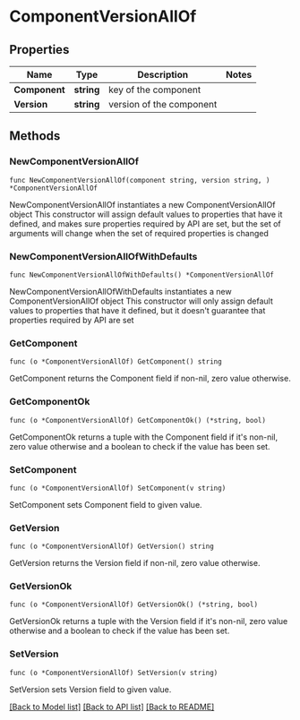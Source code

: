 # ComponentVersionAllOf

## Properties

Name | Type | Description | Notes
------------ | ------------- | ------------- | -------------
**Component** | **string** | key of the component | 
**Version** | **string** | version of the component | 

## Methods

### NewComponentVersionAllOf

`func NewComponentVersionAllOf(component string, version string, ) *ComponentVersionAllOf`

NewComponentVersionAllOf instantiates a new ComponentVersionAllOf object
This constructor will assign default values to properties that have it defined,
and makes sure properties required by API are set, but the set of arguments
will change when the set of required properties is changed

### NewComponentVersionAllOfWithDefaults

`func NewComponentVersionAllOfWithDefaults() *ComponentVersionAllOf`

NewComponentVersionAllOfWithDefaults instantiates a new ComponentVersionAllOf object
This constructor will only assign default values to properties that have it defined,
but it doesn't guarantee that properties required by API are set

### GetComponent

`func (o *ComponentVersionAllOf) GetComponent() string`

GetComponent returns the Component field if non-nil, zero value otherwise.

### GetComponentOk

`func (o *ComponentVersionAllOf) GetComponentOk() (*string, bool)`

GetComponentOk returns a tuple with the Component field if it's non-nil, zero value otherwise
and a boolean to check if the value has been set.

### SetComponent

`func (o *ComponentVersionAllOf) SetComponent(v string)`

SetComponent sets Component field to given value.


### GetVersion

`func (o *ComponentVersionAllOf) GetVersion() string`

GetVersion returns the Version field if non-nil, zero value otherwise.

### GetVersionOk

`func (o *ComponentVersionAllOf) GetVersionOk() (*string, bool)`

GetVersionOk returns a tuple with the Version field if it's non-nil, zero value otherwise
and a boolean to check if the value has been set.

### SetVersion

`func (o *ComponentVersionAllOf) SetVersion(v string)`

SetVersion sets Version field to given value.



[[Back to Model list]](../README.md#documentation-for-models) [[Back to API list]](../README.md#documentation-for-api-endpoints) [[Back to README]](../README.md)


